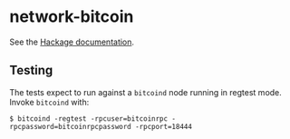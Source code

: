 network-bitcoin
====

See the [Hackage documentation](http://hackage.haskell.org/package/network-bitcoin).

Testing
----

The tests expect to run against a `bitcoind` node running in regtest mode.
Invoke `bitcoind` with:

```shell
$ bitcoind -regtest -rpcuser=bitcoinrpc -rpcpassword=bitcoinrpcpassword -rpcport=18444
```
